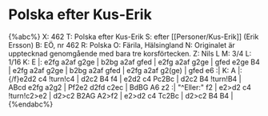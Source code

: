 # Polska efter Kus-Erik

{%abc%}
X: 462
T: Polska efter Kus-Erik
S: efter [[Personer/Kus-Erik]] (Erik Ersson)
B: EÖ, nr 462
R: Polska
O: Färila, Hälsingland
N: Originalet är upptecknad genomgående med bara tre korsförtecken.
Z: Nils L
M: 3/4
L: 1/16
K: E
|: e2fg a2af g2ge | b2bg a2af gfed | e2fg a2af g2ge | gfed e2ge B4 |
   e2fg a2af g2ge | b2bg a2af gfed | e2fg a2af g2(ge) | gfed e6 :|
K: A
             |: {/f}e2d2 c4   !turn!c4    | d2c2  B4   f4    | e2d2  c4 Pc2Bc  | d2c2  B4 !turn!B4 |
                ABcd     e2fg a2g2        | Pf2e2 d2fd c2ec  | BdBG  A6 z2    :|
"^Eller:" f2 |  e2>d2    c4   !turn!c2>e2 | d2>c2 B2AG A2>f2 | e2>d2 c4 Tc2Bc  | d2>c2 B4 B4       |
{%endabc%}
